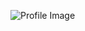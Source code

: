![Profile Image](https://avatars2.githubusercontent.com/u/61057303?s=400&u=b54f981d8e1174a076ce74e884969a3895f85980&v=4)
